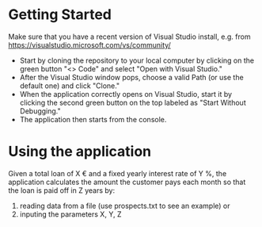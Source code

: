# Getting Started

Make sure that you have a recent version of Visual Studio install, e.g. from https://visualstudio.microsoft.com/vs/community/

- Start by cloning the repository to your local computer by clicking on the green button "<> Code" and select "Open with Visual Studio."
- After the Visual Studio window pops, choose a valid Path (or use the default one) and click "Clone."
- When the application correctly opens on Visual Studio, start it by clicking the second green button on the top labeled as "Start Without Debugging."
- The application then starts from the console.

# Using the application

Given a total loan of X € and a fixed yearly interest rate of Y %, the application calculates the amount the customer pays each month so that the loan is paid off in Z years by:
1. reading data from a file (use prospects.txt to see an example) or 
2. inputing the parameters X, Y, Z 
